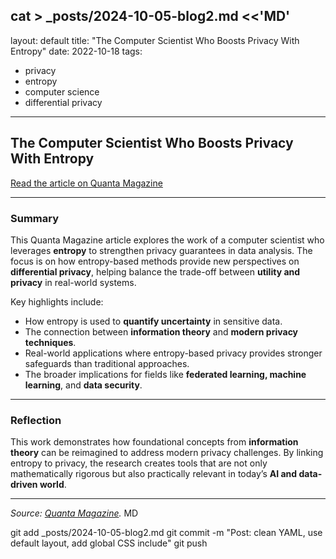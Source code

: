 cat > _posts/2024-10-05-blog2.md <<'MD'
---
layout: default
title: "The Computer Scientist Who Boosts Privacy With Entropy"
date: 2022-10-18
tags:
  - privacy
  - entropy
  - computer science
  - differential privacy
---
<link rel="stylesheet" href="{{ '/assets/css/site-overrides.css?v=5' | relative_url }}">

## The Computer Scientist Who Boosts Privacy With Entropy

[Read the article on Quanta Magazine](https://www.quantamagazine.org/the-computer-scientist-who-boosts-privacy-with-entropy-20221018/)

---

### Summary

This Quanta Magazine article explores the work of a computer scientist who leverages **entropy** to strengthen privacy guarantees in data analysis. The focus is on how entropy-based methods provide new perspectives on **differential privacy**, helping balance the trade-off between **utility and privacy** in real-world systems.

Key highlights include:
- How entropy is used to **quantify uncertainty** in sensitive data.  
- The connection between **information theory** and **modern privacy techniques**.  
- Real-world applications where entropy-based privacy provides stronger safeguards than traditional approaches.  
- The broader implications for fields like **federated learning, machine learning**, and **data security**.  

---

### Reflection

This work demonstrates how foundational concepts from **information theory** can be reimagined to address modern privacy challenges. By linking entropy to privacy, the research creates tools that are not only mathematically rigorous but also practically relevant in today’s **AI and data-driven world**.  

---

*Source: [Quanta Magazine](https://www.quantamagazine.org/the-computer-scientist-who-boosts-privacy-with-entropy-20221018/).*
MD

git add _posts/2024-10-05-blog2.md
git commit -m "Post: clean YAML, use default layout, add global CSS include"
git push
